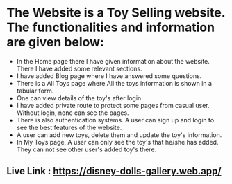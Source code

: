 # The Website is a Toy Selling website. The functionalities and information are given below:
* In the Home page there I have given information about the website. There I have added some relevant sections.
* I have added Blog page where I have answered some questions.
* There is a All Toys page where All the toys information is shown in a tabular form.
* One can view details of the toy's after login.
* I have added private route to protect some pages from casual user. Without login, none can see the pages.
* There is also authentication systems. A user can sign up and login to see the best features of the website.
* A user can add new toys, delete them and update the toy's information. 
* In My Toys page, A user can only see the toy's that he/she has added. They can not see other user's added toy's there.

## Live Link : https://disney-dolls-gallery.web.app/